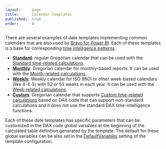 ```yaml
---
layout:     page
title:      Calendar templates
published:  true
order:      0
---
```


There are several examples of date templates implementing common calendars that are also used by [Bravo for Power BI](https://bravo.bi). Each of these templates is a base for corresponding [time intelligence patterns](https://www.daxpatterns.com/time-patterns/). 

- **[Standard](./standard-calendar.md)**: regular Gregorian calendar that can be used with the [Standard time-related calculations](https://www.daxpatterns.com/standard-time-related-calculations/).
- **[Monthly](./monthly-calendar.md)**: Gregorian calendar for monthly-based reports. It can be used with the [Month-related calculations](https://www.daxpatterns.com/month-related-calculations/).
- **[Weekly](./weekly-calendar.md)**: Weekly calendar for ISO 8601 or other week-based calendars (like 4-4-5) with 52 or 53 weeks in each year. It can be used with the [Week-related calculations](https://www.daxpatterns.com/week-related-calculations/).
- **[Custom](./custom-calendar.md)**: Gregorian calendar that supports [Custom time-related calculations](https://www.daxpatterns.com/custom-time-related-calculations/) based on DAX code that can support non-standard calculations and it does not use the standard DAX time-intelligence functions.

Each of these date templates has specific parameters that can be customized in the DAX code global variables at the beginning of the calculated table definition generated by the template. The default for these global variables can be also set in the [DefaultVariables](./../configuration/config-object/custom-table.md#defaultvariables) setting of the template configuration.
